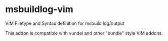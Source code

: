 msbuildlog-vim
==============

VIM Filetype and Syntax definition for msbuild log/output

This addon is compatible with vundel and other "bundle" style VIM addons.

